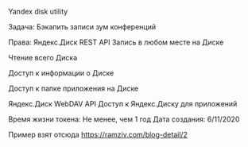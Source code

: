 Yandex disk utility

Задача:
Бэкапить записи зум конференций

Права:
Яндекс.Диск REST API
Запись в любом месте на Диске

Чтение всего Диска

Доступ к информации о Диске

Доступ к папке приложения на Диске

Яндекс.Диск WebDAV API
Доступ к Яндекс.Диску для приложений

Время жизни токена: Не менее, чем 1 год
Дата создания: 6/11/2020

Пример взят отсюда
https://ramziv.com/blog-detail/2